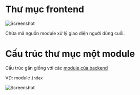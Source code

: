 # Thư mục frontend
![Screenshot](img/img3.png)

Chứa mã nguồn module xử lý giao diện người dùng cuối.

# Cấu trúc thư mục một module

Cấu trúc gần giống với các [module của backend](backend.md)

VD: module `index`

![Screenshot](img/img9.png)


